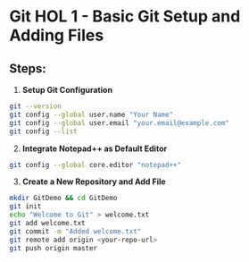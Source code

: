 # Git HOL 1 - Basic Git Setup and Adding Files

## Steps:
1. **Setup Git Configuration**
```bash
git --version
git config --global user.name "Your Name"
git config --global user.email "your.email@example.com"
git config --list
```

2. **Integrate Notepad++ as Default Editor**
```bash
git config --global core.editor "notepad++"
```

3. **Create a New Repository and Add File**
```bash
mkdir GitDemo && cd GitDemo
git init
echo "Welcome to Git" > welcome.txt
git add welcome.txt
git commit -m "Added welcome.txt"
git remote add origin <your-repo-url>
git push origin master
```
